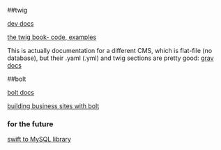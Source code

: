 ##twig

[dev docs](http://twig.sensiolabs.org)

[the twig book- code, examples](http://twig.sensiolabs.org/pdf/Twig.pdf)

This is actually documentation for a different CMS, which is flat-file (no database), but their .yaml (.yml) and twig sections are pretty good:
[grav docs](https://learn.getgrav.org/themes/twig-primer)

##bolt

[bolt docs](https://docs.bolt.cm/3.0/getting-started/introduction)

[building business sites with bolt](https://www.sitepoint.com/using-boltcms-build-small-business-website/)

### for the future

[swift to MySQL library](https://github.com/novi/mysql-swift)
